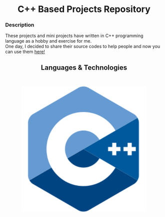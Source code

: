 <h1 align="center"> C++ Based Projects Repository  </h1>
<h3 align="left"> <b> Description </b> </h3>
<p align="left"> These projects and mini projects have written in C++ programming language as a hobby and exercise for me. </br>
One day, I decided to share their source codes to help people and now you can use them  
<a href="https://github.com/ArtinMoghadasi/CPP" alt="C++" > here! </a> </p>
<h2 align="center"> <b>Languages & Technologies </b> </h2> </br> 
<p align="center"> <a href="https://www.cplusplus.com" target="_blank" rel="noreferrer"> 
<img src="https://raw.githubusercontent.com/devicons/devicon/master/icons/cplusplus/cplusplus-original.svg" alt="cplusplus"
width="400" height="400"/> </a> </p> 
